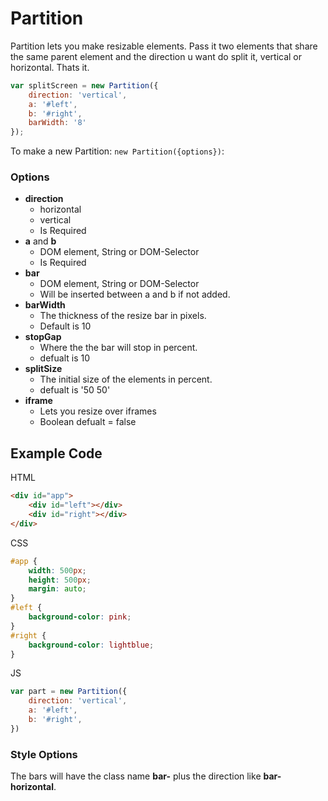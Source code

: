 # Partition
Partition lets you make resizable elements. Pass it two elements that share the same parent element and the direction u want do split it, vertical or horizontal. Thats it.

```js
var splitScreen = new Partition({
    direction: 'vertical',
    a: '#left',
    b: '#right',
    barWidth: '8'
});
```
To make a new Partition: `new Partition({options})`:
### Options
- __direction__
    - horizontal
    - vertical
    - Is Required
- __a__ and __b__
    - DOM element, String or DOM-Selector
    - Is Required
- __bar__
    - DOM element, String or DOM-Selector
    - Will be inserted between a and b if not added.
- __barWidth__
    - The thickness of the resize bar in pixels.
    - Default is 10
- __stopGap__
    - Where the the bar will stop in percent.
    - defualt is 10
- __splitSize__
    - The initial size of the elements in percent.
    - defualt is '50 50'
- __iframe__
    - Lets you resize over iframes
    - Boolean defualt = false

## Example Code
HTML
```html
<div id="app">
    <div id="left"></div>
    <div id="right"></div>
</div>
```
CSS
```css
#app {
    width: 500px;
    height: 500px;
    margin: auto;
}
#left {
    background-color: pink;
}
#right {
    background-color: lightblue;
}
```
JS
```js
var part = new Partition({
    direction: 'vertical',
    a: '#left',
    b: '#right',
})
```

### Style Options
The bars will have the class name __bar-__ plus the direction like __bar-horizontal__.
